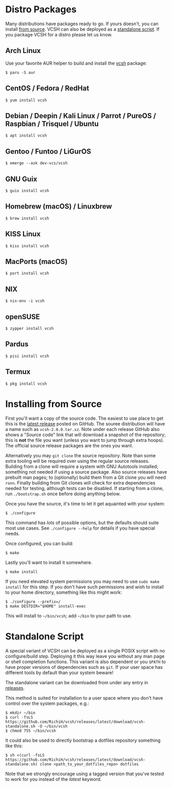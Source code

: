 # Distro Packages

Many distributions have packages ready to go.
If yours doesn't, you can install [from source](#installing-from-source).
VCSH can also be deployed as a [standalone script](#standalone-script).
If you package VCSH for a distro please let us know.

## Arch Linux

Use your favorite AUR helper to build and install the [vcsh](https://aur.archlinux.org/packages/vcsh) package:

```console
$ paru -S aur
```

## CentOS / Fedora / RedHat

```console
$ yum install vcsh
```

## Debian / Deepin / Kali Linux / Parrot / PureOS / Raspbian / Trisquel / Ubuntu

```console
$ apt install vcsh
```

## Gentoo / Funtoo / LiGurOS

```console
$ emerge --ask dev-vcs/vcsh
```

## GNU Guix

```console
$ guix install vcsh
```

## Homebrew (macOS) / Linuxbrew

```console
$ brew install vcsh
```

## KISS Linux

```console
$ kiss install vcsh
```

## MacPorts (macOS)

```console
$ port install vcsh
```

## NIX

```console
$ nix-env -i vcsh
```

## openSUSE

```console
$ zypper install vcsh
```

## Pardus

```console
$ pisi install vcsh
```

## Termux

```console
$ pkg install vcsh
```

# Installing from Source

First you'll want a copy of the source code.
The easiest to use place to get this is the [latest release](https://github.com/RichiH/vcsh/releases/latest) posted on GitHub.
The souree distribution will have a name such as `vcsh-2.0.0.tar.xz`.
Note under each release GitHub also shows a "Source code" link that will download a snapshot of the repository; this is **not** the file you want (unless you want to jump through extra hoops).
The official source release packages are the ones you want.

Alternatively you may `git clone` the source repository.
Note than some extra tooling will be required over using the regular source releases.
Building from a clone will require a system with GNU Autotools installed; something not needed if using a source package.
Also source releases have prebuilt man pages; to (optionally) build them from a Git clone you will need `ronn`.
Finally building from Git clones will check for extra dependencies needed for testing, although tests can be disabled.
If starting from a clone, run `./bootstrap.sh` once before doing anything below.

Once you have the source, it's time to let it get aquainted with your system:

```console
$ ./configure
```

This command has *lots* of possible options, but the defaults should suite most use cases.
See `./configure --help` for details if you have special needs.

Once configured, you can build:

```console
$ make
```

Lastly you'll want to install it somewhere.

```console
$ make install
```

If you need elevated system permissions you may need to use `sudo make install` for this step.
If you don't have such permissions and wish to install to your home directory, something like this might work:

```console
$ ./configure --prefix=/
$ make DESTDIR="$HOME" install-exec
```

This will install to `~/bin/vcsh`; add `~/bin` to your path to use.

# Standalone Script

A special variant of VCSH can be deployed as a single POSIX script with no configure/build step.
Deploying it this way leave you without any man page or shell completion functions.
This variant is also dependent or you `$PATH` to have proper versions of dependencies such as `git`.
If your user space has different tools by default than your system beware!

The standalone variant can be downloaded from under any entry in [releases](https://github.com/RichiH/vcsh/releases).

This method is suited for installation to a user space where you don't have control over the system packages, e.g.:

```console
$ mkdir ~/bin
$ curl -fsLS https://github.com/RichiH/vcsh/releases/latest/download/vcsh-standalone.sh -O ~/bin/vcsh
$ chmod 755 ~/bin/vcsh
```

It could also be used to directly bootstrap a dotfiles repository something like this:

```console
$ sh <(curl -fsLS https://github.com/RichiH/vcsh/releases/latest/download/vcsh-standalone.sh) clone <path_to_your_dotfiles_repo> dotfiles
```

Note that we strongly encourage using a tagged version that you've tested to work for you instead of the *latest* keyword.

[1]: http://rtomayko.github.io/ronn/
